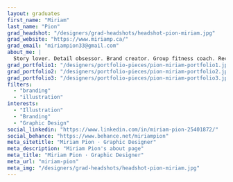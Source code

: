 ```yaml
---
layout: graduates
first_name: "Miriam"
last_name: "Pion"
grad_headshot: "/designers/grad-headshots/headshot-pion-miriam.jpg"
grad_website: "https://www.miriamp.ca/"
grad_email: "miriampion33@gmail.com"
about_me: |
  Story lover. Detail obsessor. Brand creator. Group fitness coach. Recipe addict. Outdoor enthusiast.
grad_portfolio1: "/designers/portfolio-pieces/pion-miriam-portfolio1.jpg"
grad_portfolio2: "/designers/portfolio-pieces/pion-miriam-portfolio2.jpg"
grad_portfolio3: "/designers/portfolio-pieces/pion-miriam-portfolio3.jpg"
filters:
  - "branding"
  - "illustration"
interests:
  - "Illustration"
  - "Branding"
  - "Graphic Design"
social_linkedin: "https://www.linkedin.com/in/miriam-pion-25401872/"
social_behance: "https://www.behance.net/miriampion"
meta_sitetitle: "Miriam Pion · Graphic Designer"
meta_description: "Miriam Pion's about page"
meta_title: "Miriam Pion · Graphic Designer"
meta_url: "miriam-pion"
meta_img: "/designers/grad-headshots/headshot-pion-miriam.jpg"
---
```

